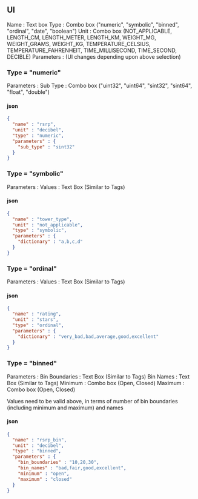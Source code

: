 ## UI
Name : Text box
Type : Combo box ("numeric", "symbolic", "binned", "ordinal", "date", "boolean")
Unit : Combo box (NOT_APPLICABLE, LENGTH_CM, LENGTH_METER, LENGTH_KM, WEIGHT_MG, WEIGHT_GRAMS, WEIGHT_KG, TEMPERATURE_CELSIUS, 
TEMPERATURE_FAHRENHEIT, TIME_MILLISECOND, TIME_SECOND, DECIBLE)
Parameters : (UI changes depending upon above selection)
### Type = "numeric"
Parameters :
Sub Type : Combo box ("uint32", "uint64", "sint32", "sint64", "float", "double")
#### json
```json
{
  "name" : "rsrp",
  "unit" : "decibel",
  "type" : "numeric",
  "parameters" : {
    "sub_type" : "sint32"
  }
}
```
### Type = "symbolic"
Parameters :
Values : Text Box (Similar to Tags)
#### json
```json
{
  "name" : "tower_type",
  "unit" : "not_applicable",
  "type" : "symbolic",
  "parameters" : {
    "dictionary" : "a,b,c,d"
  }
}
```
### Type = "ordinal"
Parameters :
Values : Text Box (Similar to Tags)
#### json
```json
{
  "name" : "rating",
  "unit" : "stars",
  "type" : "ordinal",
  "parameters" : {
    "dictionary" : "very_bad,bad,average,good,excellent"
  }
}
```
### Type = "binned"
Parameters :
Bin Boundaries : Text Box (Similar to Tags)
Bin Names : Text Box (Similar to Tags)
Minimum : Combo box (Open, Closed)
Maximum : Combo box (Open, Closed)

Values need to be valid above, in terms of number of bin boundaries (including minimum and maximum) and names
#### json
```json
{
  "name" : "rsrp_bin",
  "unit" : "decibel",
  "type" : "binned",
  "parameters" : {
    "bin_boundaries" : "10,20,30",
    "bin_names" : "bad,fair,good,excellent",
    "minimum" : "open",
    "maximum" : "closed"
  }
}
```